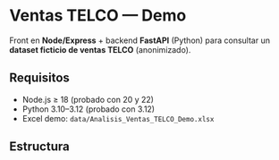 # Ventas TELCO — Demo

Front en **Node/Express** + backend **FastAPI** (Python) para consultar un **dataset ficticio de ventas TELCO** (anonimizado).

## Requisitos

- Node.js ≥ 18 (probado con 20 y 22)
- Python 3.10–3.12 (probado con 3.12)
- Excel demo: `data/Analisis_Ventas_TELCO_Demo.xlsx`

## Estructura

